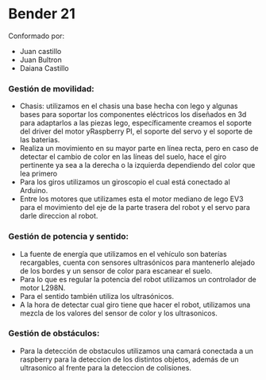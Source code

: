 # Bender 21
Conformado por:
- Juan castillo
- Juan Bultron
- Daiana Castillo

### Gestión de movilidad: 
- Chasis: utilizamos en el chasis una base hecha con lego y algunas bases para soportar los componentes eléctricos los diseñados en 3d para adaptarlos a las piezas lego, específicamente creamos el soporte del driver del motor yRaspberry PI, el soporte del servo y el soporte de las baterias.
- Realiza un movimiento en su mayor parte en línea recta, pero en caso de detectar el cambio de color en las líneas del suelo, hace el giro pertinente ya sea a la derecha o la izquierda dependiendo del color que lea primero 
- Para los giros utilizamos un giroscopio el cual está conectado al Arduino. 
- Entre los motores que utilizames esta el motor mediano de lego EV3 para el movimiento del eje de la parte trasera del robot y el servo para darle direccion al robot.

### Gestión de potencia y sentido: 
- La fuente de energía que utilizamos en el vehículo son baterías recargables, cuenta con sensores ultrasónicos para mantenerlo alejado de los bordes y un sensor de color para escanear el suelo.
- Para lo que es regular la potencia del robot utilizamos un controlador de motor L298N. 
- Para el sentido también utiliza los ultrasónicos. 
- A la hora de detectar cual giro tiene que hacer el robot, utilizamos una mezcla de los valores del sensor de color y los ultrasonicos.

### Gestión de obstáculos:
- Para la detección de obstaculos utilizamos una camará conectada a un raspberry para la deteccion de los distintos objetos, además de un ultrasonico al frente para la deteccion de colisiones.
